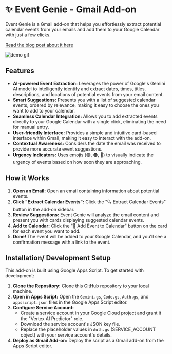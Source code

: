 # ✨ Event Genie - Gmail Add-on

Event Genie is a Gmail add-on that helps you effortlessly extract potential calendar events from your emails and add them to your Google Calendar with just a few clicks. 

[Read the blog post about it here](https://medium.com/google-cloud/how-to-build-a-custom-gmail-add-on-w-gemini-to-find-dates-9564e2d7d9ba)

![demo gif](event_genie_demo.gif)

## Features

* **AI-powered Event Extraction:** Leverages the power of Google's Gemini AI model to intelligently identify and extract dates, times, titles, descriptions, and locations of potential events from your email content.
* **Smart Suggestions:** Presents you with a list of suggested calendar events, ordered by relevance, making it easy to choose the ones you want to add to your calendar.
* **Seamless Calendar Integration:** Allows you to add extracted events directly to your Google Calendar with a single click, eliminating the need for manual entry.
* **User-friendly Interface:** Provides a simple and intuitive card-based interface within Gmail, making it easy to interact with the add-on.
* **Contextual Awareness:** Considers the date the email was received to provide more accurate event suggestions.
* **Urgency Indicators:** Uses emojis (🟢, 🟠, 🔴) to visually indicate the urgency of events based on how soon they are approaching.

## How it Works

1. **Open an Email:** Open an email containing information about potential events.
2. **Click "Extract Calendar Events":** Click the "🔍 Extract Calendar Events" button in the add-on sidebar.
3. **Review Suggestions:** Event Genie will analyze the email content and present you with cards displaying suggested calendar events.
4. **Add to Calendar:** Click the "📅 Add Event to Calendar" button on the card for each event you want to add.
5. **Done!** The event will be added to your Google Calendar, and you'll see a confirmation message with a link to the event.

## Installation/ Development Setup

This add-on is built using Google Apps Script. To get started with development:

1. **Clone the Repository:** Clone this GitHub repository to your local machine.
2. **Open in Apps Script:** Open the `Gemini.gs`, `Code.gs`, `Auth.gs`, and `appsscript.json` files in the Google Apps Script editor.
3. **Configure Service Account:**
   - Create a service account in your Google Cloud project and grant it the "Vertex AI Predictor" role.
   - Download the service account's JSON key file.
   - Replace the placeholder values in `Auth.gs` (SERVICE_ACCOUNT object) with your service account's details.
4. **Deploy as Gmail Add-on:** Deploy the script as a Gmail add-on from the Apps Script editor.

